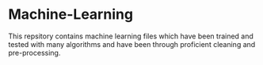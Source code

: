 # Machine-Learning
This repsitory contains machine learning files which have been trained and tested with many algorithms and have been through proficient cleaning and pre-processing.
